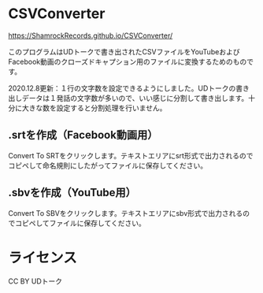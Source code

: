 # CSVConverter

https://ShamrockRecords.github.io/CSVConverter/

このプログラムはUDトークで書き出されたCSVファイルをYouTubeおよびFacebook動画のクローズドキャプション用のファイルに変換するためのものです。

2020.12.8更新：１行の文字数を設定できるようにしました。UDトークの書き出しデータは１発話の文字数が多いので、いい感じに分割して書き出します。十分に大きな数を設定すると分割処理を行いません。

## .srtを作成（Facebook動画用）

Convert To SRTをクリックします。テキストエリアにsrt形式で出力されるのでコピペして命名規則にしたがってファイルに保存してください。

## .sbvを作成（YouTube用）

Convert To SBVをクリックします。テキストエリアにsbv形式で出力されるのでコピペしてファイルに保存してください。

# ライセンス

CC BY UDトーク

